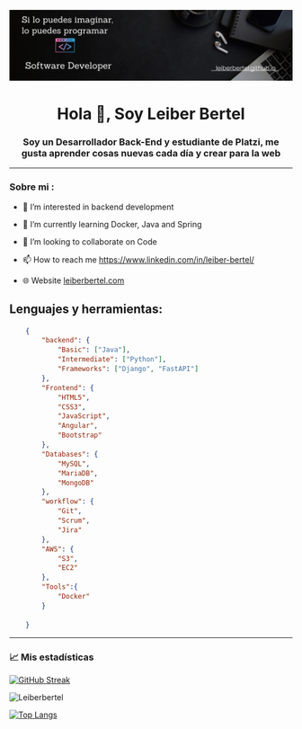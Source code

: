 ![banner_github](/banner_github.png)
<div id="header" align="center">
    <h1 align="center">Hola 👋, Soy Leiber Bertel</h1> 
    <h3>Soy un Desarrollador Back-End y estudiante de Platzi, me gusta aprender cosas nuevas cada día y crear para la web</h3>
</div>

---
### Sobre mi :

- 👀 I’m interested in backend development

- 🌱 I’m currently learning Docker, Java and Spring

- 💞️ I’m looking to collaborate on Code

- 📫 How to reach me https://www.linkedin.com/in/leiber-bertel/

- 🌐 Website [leiberbertel.com](https://leiberbertel.github.io/)


## Lenguajes y herramientas:
```json
    {
        "backend": {
            "Basic": ["Java"],
            "Intermediate": ["Python"],
            "Frameworks": ["Django", "FastAPI"]
        },
        "Frontend": {
            "HTML5",
            "CSS3",
            "JavaScript",
            "Angular",
            "Bootstrap"
        },
        "Databases": {
            "MySQL",
            "MariaDB",
            "MongoDB"
        },
        "workflow": {
            "Git",
            "Scrum",
            "Jira"
        },
        "AWS": {
            "S3",
            "EC2"
        },     
        "Tools":{
            "Docker"
        }

    }
```

---

### 📈 Mis estadísticas

<!--- Streak-Racha--->
[![GitHub Streak](https://streak-stats.demolab.com?user=Leiberbertel&theme=radical&locale=es&date_format=j%20M%5B%20Y%5D)](https://git.io/streak-stats)

<!--- Stats-Estadísticas--->
![Leiberbertel](https://github-readme-stats.vercel.app/api?username=leiberbertel&show_icons=true&theme=radical)

<!--- Most-Language-used--->
[![Top Langs](https://github-readme-stats.vercel.app/api/top-langs/?username=leiberbertel&hide_progress=true)](https://github.com/anuraghazra/github-readme-stats)

<!---
leiberbertel/leiberbertel is a ✨ special ✨ repository because its `README.md` (this file) appears on your GitHub profile.
You can click the Preview link to take a look at your changes.
--->
